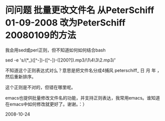 # 问问题 批量更改文件名 从PeterSchiff 01-09-2008 改为PeterSchiff 20080109的方法



我会用sed或perl正则，但不知道如何如何结合bash

sed -e 's/(*_)([^-])-([^-])-([200?])\.mp3/\1\4\3\2.mp3/'

不知道这个正则表达式对么？意思是把文件名分成4捕风 peterschiff_ 日 月 年 ，然后重新排序。

这个正则是不对的，但错在哪里呢。

emacs也提供批量修改文件名的功能，并支持正则表达，我常用emacs。谁知道在emacs中如何修改就更好了。谢谢。：）


2008-10-24